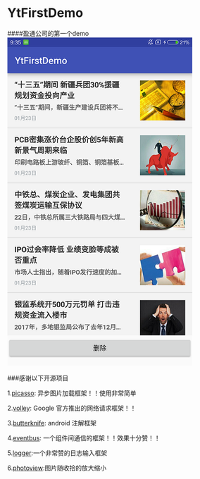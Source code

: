 # YtFirstDemo
####盈通公司的第一个demo
![](screenshot/20170124_172724.png) 

###感谢以下开源项目

1.[picasso](https://github.com/square/picasso): 异步图片加载框架！！使用非常简单

2.[volley](https://android.googlesource.com/platform/frameworks/volley): Google 官方推出的网络请求框架！！

3.[butterknife](https://github.com/JakeWharton/butterknife): android 注解框架

4.[eventbus](https://github.com/greenrobot/EventBus): 一个组件间通信的框架！！效果十分赞！！

5.[logger](https://github.com/orhanobut/logger):一个非常赞的日志输入框架

6.[photoview](https://github.com/chrisbanes/PhotoView):图片随收拾的放大缩小
